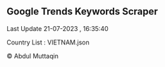 

## Google Trends Keywords Scraper 
 
Last Update 21-07-2023 , 16:35:40

Country List :
VIETNAM.json



© Abdul Muttaqin 
